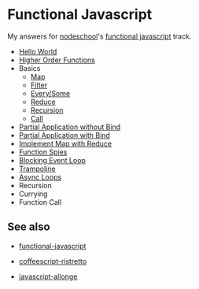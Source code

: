 # Functional Javascript

My answers for [nodeschool](http://nodeschool.io)'s [functional javascript](http://nodeschool.io/#functionaljs) track.

* [Hello World](problems/hello_world)
* [Higher Order Functions](problems/higher_order_functions)
* Basics
  * [Map](problems/basic_map)
  * [Filter](problems/basic_filter)
  * [Every/Some](problems/basic_every_some)
  * [Reduce](problems/basic_reduce)
  * [Recursion](problems/basic_recursion)
  * [Call](problems/basic_call)
* [Partial Application without Bind](problems/partial_application_without_bind)
* [Partial Application with Bind](problems/partial_application_with_bind)
* [Implement Map with Reduce](problems/implement_map_with_reduce)
* [Function Spies](problems/function_spies)
* [Blocking Event Loop](problems/blocking_event_loop)
* [Trampoline](problems/trampoline)
* [Async Loops](problems/async_loops)
* Recursion
* Currying
* Function Call


## See also

* [functional-javascript](http://www.functionaljavascript.com)

* [coffeescript-ristretto](https://leanpub.com/coffeescript-ristretto/read)

* [javascript-allonge](https://github.com/raganwald/javascript-allonge)

